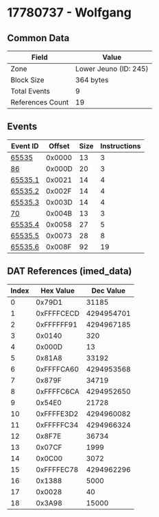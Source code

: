 # 17780737 - Wolfgang

## Common Data

| Field            | Value                 |
|------------------|-----------------------|
| Zone             | Lower Jeuno (ID: 245) |
| Block Size       | 364 bytes             |
| Total Events     | 9                     |
| References Count | 19                    |

## Events

| Event ID                | Offset   |   Size |   Instructions |
|-------------------------|----------|--------|----------------|
| [65535](./65535.md)     | 0x0000   |     13 |              3 |
| [86](./86.md)           | 0x000D   |     20 |              3 |
| [65535.1](./65535.1.md) | 0x0021   |     14 |              4 |
| [65535.2](./65535.2.md) | 0x002F   |     14 |              4 |
| [65535.3](./65535.3.md) | 0x003D   |     14 |              4 |
| [70](./70.md)           | 0x004B   |     13 |              3 |
| [65535.4](./65535.4.md) | 0x0058   |     27 |              5 |
| [65535.5](./65535.5.md) | 0x0073   |     28 |              8 |
| [65535.6](./65535.6.md) | 0x008F   |     92 |             19 |

## DAT References (imed_data)

|   Index | Hex Value   |   Dec Value |
|---------|-------------|-------------|
|       0 | 0x79D1      |       31185 |
|       1 | 0xFFFFCECD  |  4294954701 |
|       2 | 0xFFFFFF91  |  4294967185 |
|       3 | 0x0140      |         320 |
|       4 | 0x000D      |          13 |
|       5 | 0x81A8      |       33192 |
|       6 | 0xFFFFCA60  |  4294953568 |
|       7 | 0x879F      |       34719 |
|       8 | 0xFFFFC6CA  |  4294952650 |
|       9 | 0x54E0      |       21728 |
|      10 | 0xFFFFE3D2  |  4294960082 |
|      11 | 0xFFFFFC34  |  4294966324 |
|      12 | 0x8F7E      |       36734 |
|      13 | 0x07CF      |        1999 |
|      14 | 0x0C00      |        3072 |
|      15 | 0xFFFFEC78  |  4294962296 |
|      16 | 0x1388      |        5000 |
|      17 | 0x0028      |          40 |
|      18 | 0x3A98      |       15000 |
